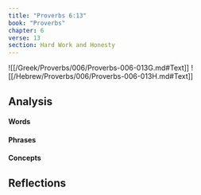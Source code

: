 ```yaml
---
title: "Proverbs 6:13"
book: "Proverbs"
chapter: 6
verse: 13
section: Hard Work and Honesty
---
```

![[/Greek/Proverbs/006/Proverbs-006-013G.md#Text]]
![[/Hebrew/Proverbs/006/Proverbs-006-013H.md#Text]]

## Analysis

#### Words

#### Phrases

#### Concepts

## Reflections
